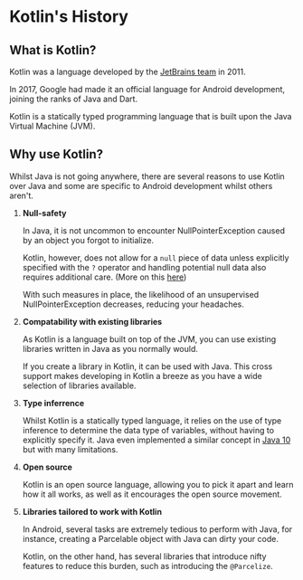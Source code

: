 # Kotlin's History
## What is Kotlin?
Kotlin was a language developed by the [JetBrains team](https://github.com/JetBrains/kotlin) in 2011.

In 2017, Google had made it an official language for Android development, joining the ranks of Java and Dart.

Kotlin is a statically typed programming language that is built upon the Java Virtual Machine (JVM). 

## Why use Kotlin?
Whilst Java is not going anywhere, there are several reasons to use Kotlin over Java and some are specific to Android development whilst others aren't.

1. **Null-safety** 
   
   In Java, it is not uncommon to encounter NullPointerException caused by an object you forgot to initialize. 

   Kotlin, however, does not allow for a `null` piece of data unless explicitly specified with the `?` operator and handling potential null data also requires additional care. (More on this [here](kotlin_basics.md?id=null-safety))

   With such measures in place, the likelihood of an unsupervised NullPointerException decreases, reducing your headaches. 

2. **Compatability with existing libraries**
   
   As Kotlin is a language built on top of the JVM, you can use existing libraries written in Java as you normally would.

   If you create a library in Kotlin, it can be used with Java. This cross support makes developing in Kotlin a breeze as you have a wide selection of libraries available.

3. **Type inferrence**
   
   Whilst Kotlin is a statically typed language, it relies on the use of type inference to determine the data type of variables, without having to explicitly specify it. Java even implemented a similar concept in [Java 10](https://blog.codefx.org/java/java-10-var-type-inference/) but with many limitations.

4. **Open source**
   
   Kotlin is an open source language, allowing you to pick it apart and learn how it all works, as well as it encourages the open source movement.

5. **Libraries tailored to work with Kotlin**
   
   In Android, several tasks are extremely tedious to perform with Java, for instance, creating a Parcelable object with Java can dirty your code. 

   Kotlin, on the other hand, has several libraries that introduce nifty features to reduce this burden, such as introducing the `@Parcelize`.